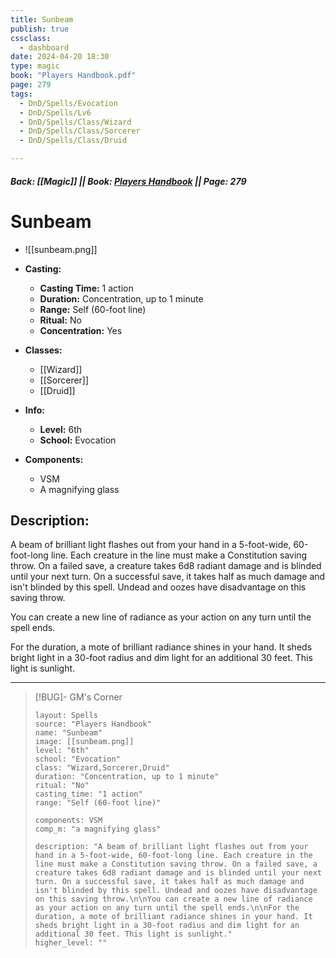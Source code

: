```yaml
---
title: Sunbeam
publish: true
cssclass:
  - dashboard
date: 2024-04-20 18:30
type: magic
book: "Players Handbook.pdf"
page: 279
tags:
  - DnD/Spells/Evocation
  - DnD/Spells/Lv6
  - DnD/Spells/Class/Wizard
  - DnD/Spells/Class/Sorcerer
  - DnD/Spells/Class/Druid

---
```


##### Back: [[Magic]] || Book: [Players Handbook](https://drive.google.com/drive/folders/1O5bhpYizcIT5xxAoLOuzCRht_PVS7VSG?usp=sharing) || Page: 279

# Sunbeam
- ![[sunbeam.png]]
- **Casting:**
    - **Casting Time:** 1 action
    - **Duration:** Concentration, up to 1 minute
    - **Range:** Self (60-foot line)
    - **Ritual:** No
    - **Concentration:** Yes
- **Classes:**
    - [[Wizard]]
    - [[Sorcerer]]
    - [[Druid]]

- **Info:**
    - **Level:** 6th
    - **School:** Evocation
- **Components:**
    - VSM
    - A magnifying glass

## Description:
A beam of brilliant light flashes out from your hand in a 5-foot-wide, 60-foot-long line. Each creature in the line must make a Constitution saving throw. On a failed save, a creature takes 6d8 radiant damage and is blinded until your next turn. On a successful save, it takes half as much damage and isn't blinded by this spell. Undead and oozes have disadvantage on this saving throw.

You can create a new line of radiance as your action on any turn until the spell ends.

For the duration, a mote of brilliant radiance shines in your hand. It sheds bright light in a 30-foot radius and dim light for an additional 30 feet. This light is sunlight.



---

> [!BUG]- GM's Corner
>
> ```statblock
> layout: Spells
> source: "Players Handbook"
> name: "Sunbeam"
> image: [[sunbeam.png]]
> level: "6th"
> school: "Evocation"
> class: "Wizard,Sorcerer,Druid"
> duration: "Concentration, up to 1 minute"
> ritual: "No"
> casting_time: "1 action"
> range: "Self (60-foot line)"
>
> components: VSM
> comp_m: "a magnifying glass"
>
> description: "A beam of brilliant light flashes out from your hand in a 5-foot-wide, 60-foot-long line. Each creature in the line must make a Constitution saving throw. On a failed save, a creature takes 6d8 radiant damage and is blinded until your next turn. On a successful save, it takes half as much damage and isn't blinded by this spell. Undead and oozes have disadvantage on this saving throw.\n\nYou can create a new line of radiance as your action on any turn until the spell ends.\n\nFor the duration, a mote of brilliant radiance shines in your hand. It sheds bright light in a 30-foot radius and dim light for an additional 30 feet. This light is sunlight."
> higher_level: ""
> ```
